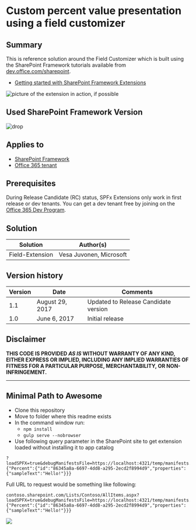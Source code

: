 # Custom percent value presentation using a field customizer

## Summary
This is reference solution around the Field Customizer which is built using the SharePoint Framework tutorials available from [dev.office.com/sharepoint](http://dev.office.com/sharepoint). 

* [Getting started with SharePoint Framework Extensions](http://aka.ms/spfx-extensions)

![picture of the extension in action, if possible](./assets/screenshot.png)


## Used SharePoint Framework Version 
![drop](https://img.shields.io/badge/version-1.2.0-green.svg)

## Applies to

* [SharePoint Framework](https://dev.office.com/sharepoint)
* [Office 365 tenant](https://dev.office.com/sharepoint/docs/spfx/set-up-your-development-environment)

## Prerequisites
 
During Release Candidate (RC) status, SPFx Extensions only work in first release or dev tenants. You can get a dev tenant free by joining on the [Office 365 Dev Program](https://dev.office.com/devprogram).

## Solution

Solution|Author(s)
--------|---------
Field-Extension | Vesa Juvonen, Microsoft

## Version history

Version|Date|Comments
-------|----|--------
1.1|August 29, 2017|Updated to Release Candidate version
1.0|June 6, 2017|Initial release

## Disclaimer
**THIS CODE IS PROVIDED *AS IS* WITHOUT WARRANTY OF ANY KIND, EITHER EXPRESS OR IMPLIED, INCLUDING ANY IMPLIED WARRANTIES OF FITNESS FOR A PARTICULAR PURPOSE, MERCHANTABILITY, OR NON-INFRINGEMENT.**

---

## Minimal Path to Awesome

- Clone this repository
- Move to folder where this readme exists
- In the command window run:
  - `npm install`
  - `gulp serve --nobrowser`
- Use following query parameter in the SharePoint site to get extension loaded without installing it to app catalog

```
?loadSPFX=true&debugManifestsFile=https://localhost:4321/temp/manifests.js&fieldCustomizers={"Percent":{"id":"86345a8a-6697-4dd8-a295-2ecd2f8994d9","properties":{"sampleText":"Hello!"}}}
```
Full URL to request would be something like following:

```
contoso.sharepoint.com/Lists/Contoso/AllItems.aspx?loadSPFX=true&debugManifestsFile=https://localhost:4321/temp/manifests.js&fieldCustomizers={"Percent":{"id":"86345a8a-6697-4dd8-a295-2ecd2f8994d9","properties":{"sampleText":"Hello!"}}}
```

<img src="https://telemetry.sharepointpnp.com/sp-dev-fx-extensions/tutorials/field-extension" />
